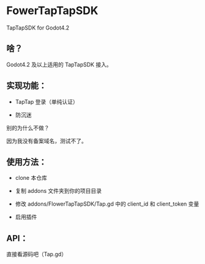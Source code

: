 # FowerTapTapSDK

TapTapSDK for Godot4.2

## 啥？

Godot4.2 及以上适用的 TapTapSDK 接入。

## 实现功能：

- TapTap 登录（单纯认证）

- 防沉迷

别的为什么不做？

因为我没有备案域名，测试不了。

## 使用方法：

- clone 本仓库

- 复制 addons 文件夹到你的项目目录

- 修改 addons/FlowerTapTapSDK/Tap.gd 中的 client_id 和 client_token 变量

- 启用插件

## API：

直接看源码吧（Tap.gd）
